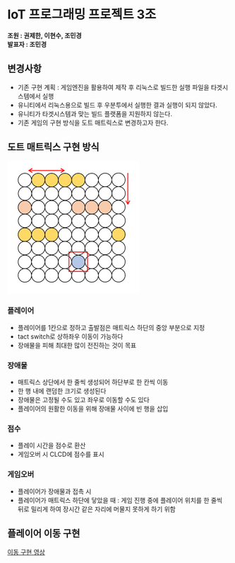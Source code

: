 # IoT 프로그래밍 프로젝트 3조

**조원 : 권제한, 이현수, 조민경**  
**발표자 : 조민경**

## 변경사항

- 기존 구현 계획 : 게임엔진을 활용하여 제작 후 리눅스로 빌드한 실행 파일을 타겟시스템에서 실행
- 유니티에서 리눅스용으로 빌드 후 우분투에서 실행한 결과 실행이 되지 않았다.
- 유니티가 타겟시스템과 맞는 빌드 플랫폼을 지원하지 않는다.
- 기존 게임의 구현 방식을 도트 매트릭스로 변경하고자 한다.

## 도트 매트릭스 구현 방식

<img src= "https://github.com/ioT-Team-Project-3/Team3-Project/blob/main/img/dot_matrix.PNG" width="300" height="300">

### 플레이어

- 플레이어를 1칸으로 정하고 출발점은 매트릭스 하단의 중앙 부분으로 지정
- tact switch로 상하좌우 이동이 가능하다
- 장애물을 피해 최대한 많이 전진하는 것이 목표

### 장애물

- 매트릭스 상단에서 한 줄씩 생성되어 하단부로 한 칸씩 이동
- 한 행 내에 랜덤한 크기로 생성된다
- 장애물은 고정될 수도 있고 좌우로 이동할 수도 있다
- 플레이어의 원활한 이동을 위해 장애물 사이에 빈 행을 삽입

### 점수

- 플레이 시간을 점수로 환산
- 게임오버 시 CLCD에 점수를 표시

### 게임오버

- 플레이어가 장애물과 접촉 시
- 플레이어가 매트릭스 하단에 닿았을 때 : 게임 진행 중에 플레이어 위치를 한 줄씩 뒤로 밀리게 하여 장시간 같은 자리에 머물지 못하게 하기 위함

## 플레이어 이동 구현

[이동 구현 영상](https://www.youtube.com/watch?v=zuATJpv6ZEY)
